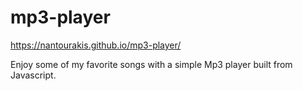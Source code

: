 # mp3-player

https://nantourakis.github.io/mp3-player/

Enjoy some of my favorite songs with a simple Mp3 player built from Javascript.
